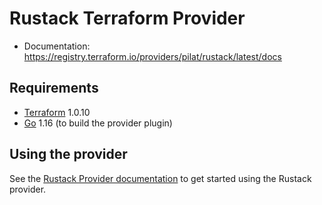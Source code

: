 Rustack Terraform Provider
==================

- Documentation: https://registry.terraform.io/providers/pilat/rustack/latest/docs

Requirements
------------

-	[Terraform](https://www.terraform.io/downloads.html) 1.0.10
-	[Go](https://golang.org/doc/install) 1.16 (to build the provider plugin)

Using the provider
----------------------

See the [Rustack Provider documentation](https://registry.terraform.io/providers/pilat/rustack/latest/docs) to get started using the Rustack provider.

